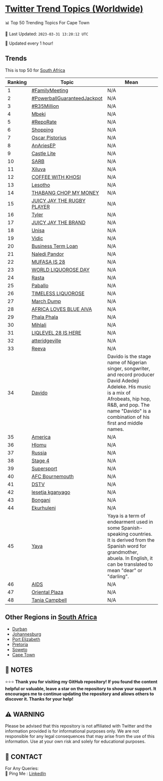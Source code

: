 [Twitter Trend Topics (Worldwide)](https://github.com/ErcinDedeoglu/Twitter-Trend-Topics)
==========


📊 Top 50 Trending Topics For Cape Town

📆 Last Updated: `2023-03-31 13:20:12 UTC`

🔧 Updated every 1 hour!


## Trends

This is top 50 for [South Africa](</South Africa>)

| Ranking | Topic | Mean |
| ------- | ------------ | ------------ |
| 1 | [#FamilyMeeting](http://twitter.com/search?q=%23FamilyMeeting) | N/A |
| 2 | [#PowerballGuaranteedJackpot](http://twitter.com/search?q=%23PowerballGuaranteedJackpot) | N/A |
| 3 | [#R35Million](http://twitter.com/search?q=%23R35Million) | N/A |
| 4 | [Mbeki](http://twitter.com/search?q=Mbeki) | N/A |
| 5 | [#RepoRate](http://twitter.com/search?q=%23RepoRate) | N/A |
| 6 | [Shopping](http://twitter.com/search?q=Shopping) | N/A |
| 7 | [Oscar Pistorius](http://twitter.com/search?q=Oscar+Pistorius) | N/A |
| 8 | [AnAriesEP](http://twitter.com/search?q=AnAriesEP) | N/A |
| 9 | [Castle Lite](http://twitter.com/search?q=Castle+Lite) | N/A |
| 10 | [SARB](http://twitter.com/search?q=SARB) | N/A |
| 11 | [Xiluva](http://twitter.com/search?q=Xiluva) | N/A |
| 12 | [COFFEE WITH KHOSI](http://twitter.com/search?q=COFFEE+WITH+KHOSI) | N/A |
| 13 | [Lesotho](http://twitter.com/search?q=Lesotho) | N/A |
| 14 | [THABANG CHOP MY MONEY](http://twitter.com/search?q=THABANG+CHOP+MY+MONEY) | N/A |
| 15 | [JUICY JAY THE RUGBY PLAYER](http://twitter.com/search?q=JUICY+JAY+THE+RUGBY+PLAYER) | N/A |
| 16 | [Tyler](http://twitter.com/search?q=Tyler) | N/A |
| 17 | [JUICY JAY THE BRAND](http://twitter.com/search?q=JUICY+JAY+THE+BRAND) | N/A |
| 18 | [Unisa](http://twitter.com/search?q=Unisa) | N/A |
| 19 | [Vidic](http://twitter.com/search?q=Vidic) | N/A |
| 20 | [Business Term Loan](http://twitter.com/search?q=Business+Term+Loan) | N/A |
| 21 | [Naledi Pandor](http://twitter.com/search?q=Naledi+Pandor) | N/A |
| 22 | [MUFASA IS 28](http://twitter.com/search?q=MUFASA+IS+28) | N/A |
| 23 | [WORLD LIQUOROSE DAY](http://twitter.com/search?q=WORLD+LIQUOROSE+DAY) | N/A |
| 24 | [Rasta](http://twitter.com/search?q=Rasta) | N/A |
| 25 | [Paballo](http://twitter.com/search?q=Paballo) | N/A |
| 26 | [TIMELESS LIQUOROSE](http://twitter.com/search?q=TIMELESS+LIQUOROSE) | N/A |
| 27 | [March Dump](http://twitter.com/search?q=March+Dump) | N/A |
| 28 | [AFRICA LOVES BLUE AIVA](http://twitter.com/search?q=AFRICA+LOVES+BLUE+AIVA) | N/A |
| 29 | [Phala Phala](http://twitter.com/search?q=Phala+Phala) | N/A |
| 30 | [Mihlali](http://twitter.com/search?q=Mihlali) | N/A |
| 31 | [LIQLEVEL 28 IS HERE](http://twitter.com/search?q=LIQLEVEL+28+IS+HERE) | N/A |
| 32 | [atteridgeville](http://twitter.com/search?q=atteridgeville) | N/A |
| 33 | [Reeva](http://twitter.com/search?q=Reeva) | N/A |
| 34 | [Davido](http://twitter.com/search?q=Davido) | Davido is the stage name of Nigerian singer, songwriter, and record producer David Adedeji Adeleke. His music is a mix of Afrobeats, hip hop, R&B, and pop. The name "Davido" is a combination of his first and middle names. |
| 35 | [America](http://twitter.com/search?q=America) | N/A |
| 36 | [Hlomu](http://twitter.com/search?q=Hlomu) | N/A |
| 37 | [Russia](http://twitter.com/search?q=Russia) | N/A |
| 38 | [Stage 4](http://twitter.com/search?q=Stage+4) | N/A |
| 39 | [Supersport](http://twitter.com/search?q=Supersport) | N/A |
| 40 | [AFC Bournemouth](http://twitter.com/search?q=AFC+Bournemouth) | N/A |
| 41 | [DSTV](http://twitter.com/search?q=DSTV) | N/A |
| 42 | [lesetja kganyago](http://twitter.com/search?q=lesetja+kganyago) | N/A |
| 43 | [Bongani](http://twitter.com/search?q=Bongani) | N/A |
| 44 | [Ekurhuleni](http://twitter.com/search?q=Ekurhuleni) | N/A |
| 45 | [Yaya](http://twitter.com/search?q=Yaya) | Yaya is a term of endearment used in some Spanish-speaking countries. It is derived from the Spanish word for grandmother, abuela. In English, it can be translated to mean "dear" or "darling". |
| 46 | [AIDS](http://twitter.com/search?q=AIDS) | N/A |
| 47 | [Oriental Plaza](http://twitter.com/search?q=Oriental+Plaza) | N/A |
| 48 | [Tania Campbell](http://twitter.com/search?q=Tania+Campbell) | N/A |



## Other Regions in [South Africa](</South Africa>)

* [Durban](</South Africa/Durban.md>)
* [Johannesburg](</South Africa/Johannesburg.md>)
* [Port Elizabeth](</South Africa/Port Elizabeth.md>)
* [Pretoria](</South Africa/Pretoria.md>)
* [Soweto](</South Africa/Soweto.md>)
* [Cape Town](</South Africa/Cape Town.md>)



## 📝 NOTES

⭐⭐⭐ **Thank you for visiting my GitHub repository! If you found the content helpful or valuable, leave a star on the repository to show your support. It encourages me to continue updating the repository and allows others to discover it. Thanks for your help!**


## ⚠️ WARNING

Please be advised that this repository is not affiliated with Twitter and the information provided is for informational purposes only. We are not responsible for any legal consequences that may arise from the use of this information. Use at your own risk and solely for educational purposes.


## 📨 CONTACT

 For Any Queries:  
            🏓 Ping Me : [LinkedIn](https://www.linkedin.com/in/ercindedeoglu/)
